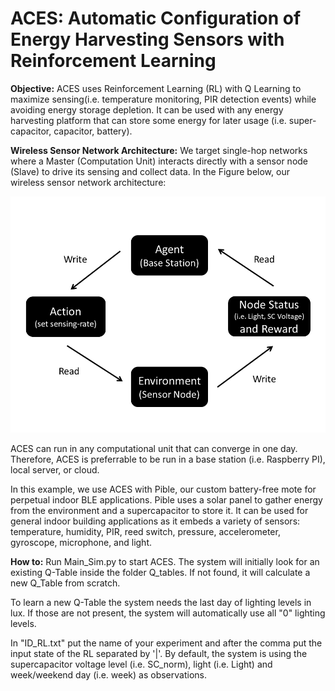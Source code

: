 # ACES: Automatic Configuration of Energy Harvesting Sensors with Reinforcement Learning

**Objective:**
ACES uses Reinforcement Learning (RL) with Q Learning to maximize sensing(i.e. temperature monitoring, PIR detection events) while avoiding energy storage depletion. It can be used with any energy harvesting platform that can store some energy for later usage (i.e. super-capacitor, capacitor, battery).

**Wireless Sensor Network Architecture:**
We target single-hop networks where a Master (Computation Unit) interacts directly with a sensor node (Slave) to drive its sensing and collect data. In the Figure below, our wireless sensor network architecture: 

![WSN](img/Figure_1.PNG)

ACES can run in any computational unit that can converge in one day. Therefore, ACES is preferrable to be run in a base station (i.e. Raspberry PI), local server, or cloud. 

In this example, we use ACES with Pible, our custom battery-free mote for perpetual indoor BLE applications. Pible uses a solar panel to gather energy from the environment and a supercapacitor to store it. It can be used for general indoor building applications as it embeds a variety of sensors: temperature, humidity, PIR, reed switch, pressure, accelerometer, gyroscope, microphone, and light.

**How to:**
Run Main_Sim.py to start ACES. The system will initially look for an existing Q-Table inside the folder Q_tables. If not found, it will calculate a new Q_Table from scratch. 

To learn a new Q-Table the system needs the last day of lighting levels in lux. If those are not present, the system will automatically use all "0" lighting levels.

In "ID_RL.txt" put the name of your experiment and after the comma put the input state of the RL separated by '|'. By default, the system is using the supercapacitor voltage level (i.e. SC_norm), light (i.e. Light) and week/weekend day (i.e. week) as observations.
